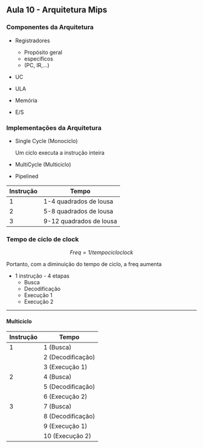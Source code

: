 ## Aula 10 - Arquitetura Mips

### Componentes da Arquitetura

* Registradores
	* Propósito geral
	* especificos
	* (PC, IR,...)

* UC
* ULA
* Memória
* E/S



### Implementações da Arquitetura

* Single Cycle (Monociclo)
	
	Um ciclo executa a instrução inteira


* MultiCycle (Multiciclo)

	


* Pipelined


|Instrução	|Tempo			|
|---------------|-----------------------|
|1		|1-4 quadrados de lousa	|
|2		|5-8 quadrados de lousa	|
|3		|9-12 quadrados de lousa|


### Tempo de ciclo de clock

$$ Freq = 1/tempo cicloclock $$

Portanto, com a diminuição do tempo de ciclo, a freq aumenta

* 1 instrução - 4 etapas
	* Busca
	* Decodificação
	* Execução 1
	* Execução 2


---
#### Multiciclo

|Instrução	|Tempo			|
|---------------|-----------------------|
|1		|1 (Busca)		|
|		|2 (Decodificação)	|
|		|3 (Execução 1)		|
|2		|4 (Busca)		|
|		|5 (Decodificação)	|
|		|6 (Execução 2)		|
|3		|7 (Busca)		|
|		|8 (Decodificação)	|
|		|9 (Execução 1)		|
|		|10 (Execução 2)	|




<!--stackedit_data:
eyJoaXN0b3J5IjpbMTkzMTE2MzcyMywyODQ1NzQyMTIsMTkxOT
IyOTAxNywtMTczNjg2NTM3NSwtMjA4ODc0NjYxMl19
-->
